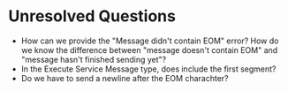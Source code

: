 # Unresolved Questions

- How can we provide the "Message didn't contain EOM" error? How do we know the difference between "message doesn't contain EOM" and "message hasn't finished sending yet"?
- In the Execute Service Message type, does <num segments> include the first segment?
- Do we have to send a newline after the EOM charachter?